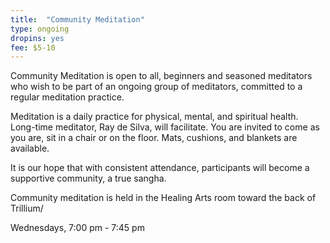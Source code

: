 ```yaml
---
title:  "Community Meditation"
type: ongoing
dropins: yes
fee: $5-10
---
```


Community Meditation is open to all, beginners and seasoned meditators who wish
to be part of an ongoing group of meditators, committed to a regular meditation
practice.

Meditation is a daily practice for physical, mental, and spiritual health.
Long-time meditator, Ray de Silva, will facilitate. You are invited to come as
you are, sit in a chair or on the floor. Mats, cushions, and blankets are available.

It is our hope that with consistent attendance, participants will become a
supportive community, a true sangha.

Community meditation is held in the Healing Arts room toward the back of Trillium/

Wednesdays, 7:00 pm - 7:45 pm
